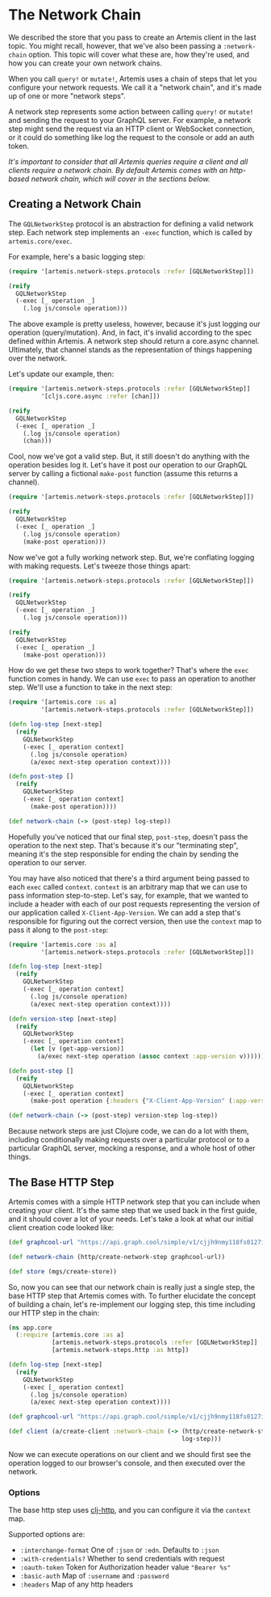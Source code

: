 # The Network Chain

We described the store that you pass to create an Artemis client in the
last topic. You might recall, however, that we've also been passing a
`:network-chain` option. This topic will cover what these are, how they're
used, and how you can create your own network chains.

When you call `query!` or `mutate!`, Artemis uses a chain of steps that let you
configure your network requests. We call it a "network chain", and it's made up
of one or more "network steps".

A network step represents some action between calling `query!` or `mutate!` and
sending the request to your GraphQL server.  For example, a network step might
send the request via an HTTP client or WebSocket connection, or it could do
something like log the request to the console or add an auth token.

_It's important to consider that all Artemis queries require a client and all
clients require a network chain. By default Artemis comes with an http-based
network chain, which will cover in the sections below._

## Creating a Network Chain

The `GQLNetworkStep` protocol is an abstraction for defining a valid network
step. Each network step implements an `-exec` function, which is called by
`artemis.core/exec`.

For example, here's a basic logging step:

```clojure
(require '[artemis.network-steps.protocols :refer [GQLNetworkStep]])

(reify
  GQLNetworkStep
  (-exec [_ operation _]
    (.log js/console operation)))
```

The above example is pretty useless, however, because it's just logging our
operation (query/mutation). And, in fact, it's invalid according to the spec
defined within Artemis. A network step should return a core.async channel.
Ultimately, that channel stands as the representation of things happening over
the network.

Let's update our example, then:

```clojure
(require '[artemis.network-steps.protocols :refer [GQLNetworkStep]]
         '[cljs.core.async :refer [chan]])

(reify
  GQLNetworkStep
  (-exec [_ operation _]
    (.log js/console operation)
    (chan)))
```

Cool, now we've got a valid step. But, it still doesn't do anything with the
operation besides log it. Let's have it post our operation to our GraphQL
server by calling a fictional `make-post` function (assume this returns a
channel).

```clojure
(require '[artemis.network-steps.protocols :refer [GQLNetworkStep]])

(reify
  GQLNetworkStep
  (-exec [_ operation _]
    (.log js/console operation)
    (make-post operation)))
```

Now we've got a fully working network step. But, we're conflating logging with
making requests. Let's tweeze those things apart:

```clojure
(require '[artemis.network-steps.protocols :refer [GQLNetworkStep]])

(reify
  GQLNetworkStep
  (-exec [_ operation _]
    (.log js/console operation)))

(reify
  GQLNetworkStep
  (-exec [_ operation _]
    (make-post operation)))
```

How do we get these two steps to work together? That's where the `exec`
function comes in handy. We can use `exec` to pass an operation to another
step. We'll use a function to take in the next step:

```clojure
(require '[artemis.core :as a]
         '[artemis.network-steps.protocols :refer [GQLNetworkStep]])

(defn log-step [next-step]
  (reify
    GQLNetworkStep
    (-exec [_ operation context]
      (.log js/console operation)
      (a/exec next-step operation context))))

(defn post-step []
  (reify
    GQLNetworkStep
    (-exec [_ operation context]
      (make-post operation))))

(def network-chain (-> (post-step) log-step))
```

Hopefully you've noticed that our final step, `post-step`, doesn't pass the
operation to the next step. That's because it's our "terminating step", meaning
it's the step responsible for ending the chain by sending the operation to our
server.

You may have also noticed that there's a third argument being passed to each
`exec` called `context`. `context` is an arbitrary map that we can use to pass
information step-to-step. Let's say, for example, that we wanted to include a
header with each of our post requests representing the version of our
application called `X-Client-App-Version`. We can add a step that's responsible
for figuring out the correct version, then use the `context` map to pass it
along to the `post-step`:

```clojure
(require '[artemis.core :as a]
         '[artemis.network-steps.protocols :refer [GQLNetworkStep]])

(defn log-step [next-step]
  (reify
    GQLNetworkStep
    (-exec [_ operation context]
      (.log js/console operation)
      (a/exec next-step operation context))))

(defn version-step [next-step]
  (reify
    GQLNetworkStep
    (-exec [_ operation context]
      (let [v (get-app-version)]
        (a/exec next-step operation (assoc context :app-version v))))))

(defn post-step []
  (reify
    GQLNetworkStep
    (-exec [_ operation context]
      (make-post operation {:headers {"X-Client-App-Version" (:app-version v)}}))))

(def network-chain (-> (post-step) version-step log-step))
```

Because network steps are just Clojure code, we can do a lot with them,
including conditionally making requests over a particular protocol or to a
particular GraphQL server, mocking a response, and a whole host of other
things.

## The Base HTTP Step

Artemis comes with a simple HTTP network step that you can include when
creating your client. It's the same step that we used back in the first guide,
and it should cover a lot of your needs. Let's take a look at what our initial
client creation code looked like:

```clojure
(def graphcool-url "https://api.graph.cool/simple/v1/cjjh9nmy118fs0127i5t71oxe")

(def network-chain (http/create-network-step graphcool-url))

(def store (mgs/create-store))
```

So, now you can see that our network chain is really just a single step, the
base HTTP step that Artemis comes with. To further elucidate the concept of
building a chain, let's re-implement our logging step, this time including our
HTTP step in the chain:

```clojure
(ns app.core
  (:require [artemis.core :as a]
            [artemis.network-steps.protocols :refer [GQLNetworkStep]]
            [artemis.network-steps.http :as http])

(defn log-step [next-step]
  (reify
    GQLNetworkStep
    (-exec [_ operation context]
      (.log js/console operation)
      (a/exec next-step operation context))))

(def graphcool-url "https://api.graph.cool/simple/v1/cjjh9nmy118fs0127i5t71oxe")

(def client (a/create-client :network-chain (-> (http/create-network-step graphcool-url)
                                                log-step)))
```
Now we can execute operations on our client and we should first see the
operation logged to our browser's console, and then executed over the network.

### Options

The base http step uses [clj-http](https://github.com/r0man/cljs-http), and you
can configure it via the `context` map.

Supported options are:

- `:interchange-format` One of `:json` or `:edn`. Defaults to `:json`
- `:with-credentials?` Whether to send credentials with request
- `:oauth-token` Token for Authorization header value `"Bearer %s"`
- `:basic-auth` Map of `:username` and `:password`
- `:headers` Map of any http headers
